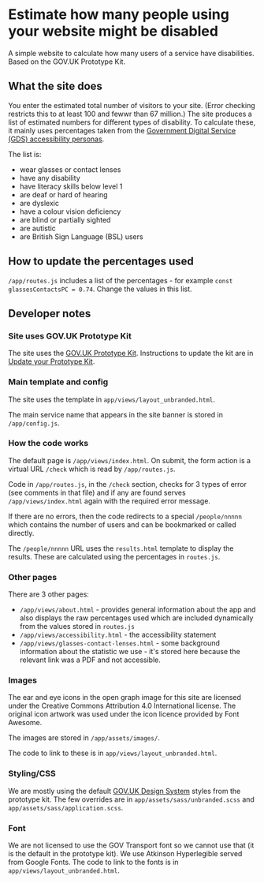 # Estimate how many people using your website might be disabled

A simple website to calculate how many users of a service have disabilities. Based on the GOV.UK Prototype Kit.

## What the site does

You enter the estimated total number of visitors to your site. (Error checking restricts this to at least 100 and fewwr than 67 million.) The site produces a list of estimated numbers for different types of disability. To calculate these, it mainly uses percentages taken from the [Government Digital Service (GDS) accessibility personas](https://alphagov.github.io/accessibility-personas/).

The list is:

* wear glasses or contact lenses
* have any disability
* have literacy skills below level 1
* are deaf or hard of hearing
* are dyslexic
* have a colour vision deficiency
* are blind or partially sighted
* are autistic
* are British Sign Language (BSL) users


## How to update the percentages used

`/app/routes.js` includes a list of the percentages - for example `const glassesContactsPC = 0.74`. Change the values in this list.

## Developer notes

### Site uses GOV.UK Prototype Kit

The site uses the [GOV.UK Prototype Kit](https://govuk-prototype-kit.herokuapp.com/docs). Instructions to update the kit are in [Update your Prototype Kit](https://govuk-prototype-kit.herokuapp.com/docs/updating-the-kit).


### Main template and config

The site uses the template in `app/views/layout_unbranded.html`.

The main service name that appears in the site banner is stored in `/app/config.js`.


### How the code works

The default page is `/app/views/index.html`.
On submit, the form action is a virtual URL `/check` which is read by `/app/routes.js`.

Code in `/app/routes.js`, in the `/check` section, checks for 3 types of error (see comments in that file) and if any are found serves `/app/views/index.html` again with the required error message.

If there are no errors, then the code redirects to a special `/people/nnnnn` which contains the number of users and can be bookmarked or called directly.

The `/people/nnnnn` URL uses the `results.html` template to display the results. These are calculated using the percentages in `routes.js`.


### Other pages

There are 3 other pages:

* `/app/views/about.html` - provides general information about the app and also displays the raw percentages used which are included dynamically from the values stored in `routes.js`
* `/app/views/accessibility.html` - the accessibility statement
* `/app/views/glasses-contact-lenses.html` - some background information about the statistic we use - it's stored here because the relevant link was a PDF and not accessible.


### Images

The ear and eye icons in the open graph image for this site are licensed under the Creative Commons Attribution 4.0 International license. The original icon artwork was used under the icon licence provided by Font Awesome.

The images are stored in `/app/assets/images/`.

The code to link to these is in `app/views/layout_unbranded.html`.


### Styling/CSS

We are mostly using the default [GOV.UK Design System](https://design-system.service.gov.uk/) styles from the prototype kit. The few overrides are in `app/assets/sass/unbranded.scss` and `app/assets/sass/application.scss`.


### Font

We are not licensed to use the GOV Transport font so we cannot use that (it is the default in the prototype kit). We use Atkinson Hyperlegible served from Google Fonts. The code to link to the fonts is in `app/views/layout_unbranded.html`.
